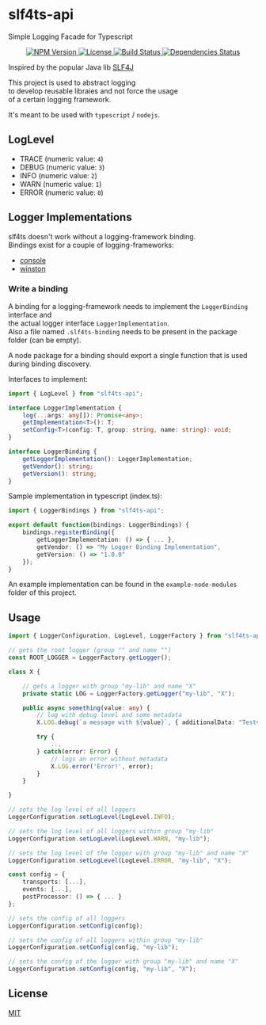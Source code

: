 # slf4ts-api

Simple Logging Facade for Typescript

<p align="center">
    <a href="https://www.npmjs.org/package/slf4ts-api">
        <img src="https://img.shields.io/npm/v/slf4ts-api.svg" alt="NPM Version">
    </a>
    <a href="https://www.npmjs.org/package/slf4ts-api">
        <img src="https://img.shields.io/npm/l/slf4ts-api.svg" alt="License">
    </a>
    <a href="https://travis-ci.org/rstiller/slf4ts-api">
        <img src="http://img.shields.io/travis/rstiller/slf4ts-api/master.svg" alt="Build Status">
    </a>
    <a href="https://david-dm.org/rstiller/slf4ts-api">
        <img src="https://img.shields.io/david/rstiller/slf4ts-api.svg" alt="Dependencies Status">
    </a>
</p>

Inspired by the popular Java lib [SLF4J](https://www.slf4j.org)

This project is used to abstract logging   
to develop reusable libraies and not force the usage   
of a certain logging framework.

It's meant to be used with `typescript` / `nodejs`.

## LogLevel

* TRACE (numeric value: `4`)
* DEBUG (numeric value: `3`)
* INFO (numeric value: `2`)
* WARN (numeric value: `1`)
* ERROR (numeric value: `0`)

## Logger Implementations

slf4ts doesn't work without a logging-framework binding.   
Bindings exist for a couple of logging-frameworks:

* [console](https://github.com/rstiller/slf4ts-console)
* [winston](https://github.com/rstiller/slf4ts-winston)

### Write a binding

A binding for a logging-framework needs to implement the `LoggerBinding` interface and   
the actual logger interface `LoggerImplementation`.   
Also a file named `.slf4ts-binding` needs to be present in the package folder (can be empty).   

A node package for a binding should export a single function that is used during binding discovery.

Interfaces to implement:

```typescript
import { LogLevel } from "slf4ts-api";

interface LoggerImplementation {
    log(...args: any[]): Promise<any>;
    getImplementation<T>(): T;
    setConfig<T>(config: T, group: string, name: string): void;
}

interface LoggerBinding {
    getLoggerImplementation(): LoggerImplementation;
    getVendor(): string;
    getVersion(): string;
}
```

Sample implementation in typescript (index.ts):

```typescript
import { LoggerBindings } from "slf4ts-api";

export default function(bindings: LoggerBindings) {
    bindings.registerBinding({
        getLoggerImplementation: () => { ... },
        getVendor: () => "My Logger Binding Implementation",
        getVersion: () => "1.0.0"
    });
}

```

An example implementation can be found in the `example-node-modules` folder of this project.

## Usage

```typescript
import { LoggerConfiguration, LogLevel, LoggerFactory } from "slf4ts-api";

// gets the root logger (group "" and name "")
const ROOT_LOGGER = LoggerFactory.getLogger();

class X {

    // gets a logger with group "my-lib" and name "X"
    private static LOG = LoggerFactory.getLogger("my-lib", "X");

    public async something(value: any) {
        // log with debug level and some metadata
        X.LOG.debug(`a message with ${value}`, { additionalData: "Testvalue" });

        try {
            ...
        } catch(error: Error) {
            // logs an error without metadata
            X.LOG.error('Error!', error);
        }
    }

}

// sets the log level of all loggers
LoggerConfiguration.setLogLevel(LogLevel.INFO);

// sets the log level of all loggers within group "my-lib"
LoggerConfiguration.setLogLevel(LogLevel.WARN, "my-lib");

// sets the log level of the logger with group "my-lib" and name "X"
LoggerConfiguration.setLogLevel(LogLevel.ERROR, "my-lib", "X");

const config = {
    transports: [...],
    events: [...],
    postProcessor: () => { ... }
};

// sets the config of all loggers
LoggerConfiguration.setConfig(config);

// sets the config of all loggers within group "my-lib"
LoggerConfiguration.setConfig(config, "my-lib");

// sets the config of the logger with group "my-lib" and name "X"
LoggerConfiguration.setConfig(config, "my-lib", "X");
```

## License

[MIT](https://www.opensource.org/licenses/mit-license.php)
